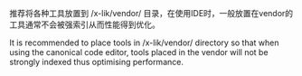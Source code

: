 推荐将各种工具放置到 /x-lik/vendor/ 目录，在使用IDE时，一般放置在vendor的工具通常不会被强索引从而性能得到优化。

It is recommended to place tools in /x-lik/vendor/ directory so that when using the canonical code editor, tools placed in
the vendor will not be strongly indexed thus optimising performance.